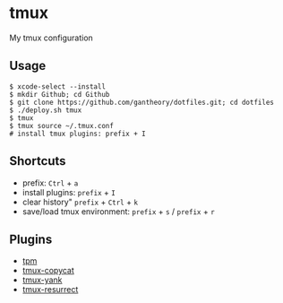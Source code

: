 # tmux

My tmux configuration

## Usage

```shell
$ xcode-select --install
$ mkdir Github; cd Github
$ git clone https://github.com/gantheory/dotfiles.git; cd dotfiles
$ ./deploy.sh tmux
$ tmux
$ tmux source ~/.tmux.conf
# install tmux plugins: prefix + I
```

## Shortcuts

- prefix: `Ctrl` + `a`
- install plugins: `prefix` + `I`
- clear history" `prefix` + `Ctrl` + `k`
- save/load tmux environment: `prefix` + `s` / `prefix` + `r`

## Plugins

* [tpm](https://github.com/tmux-plugins/tpm)
* [tmux-copycat](https://github.com/tmux-plugins/tmux-copycat)
* [tmux-yank](https://github.com/tmux-plugins/tmux-yank)
* [tmux-resurrect](https://github.com/tmux-plugins/tmux-resurrect)
